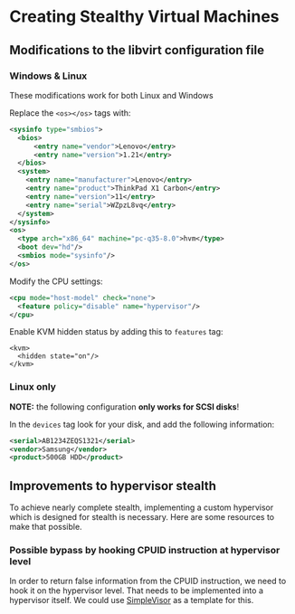 # Creating Stealthy Virtual Machines

## Modifications to the libvirt configuration file

### Windows & Linux

These modifications work for both Linux and Windows

Replace the `<os></os>` tags with:
```xml
<sysinfo type="smbios">
  <bios>
      <entry name="vendor">Lenovo</entry>
      <entry name="version">1.21</entry>
  </bios>
  <system>
    <entry name="manufacturer">Lenovo</entry>
    <entry name="product">ThinkPad X1 Carbon</entry>
    <entry name="version">11</entry>
    <entry name="serial">WZpzL8vq</entry>
  </system>
</sysinfo>
<os>
  <type arch="x86_64" machine="pc-q35-8.0">hvm</type>
  <boot dev="hd"/>
  <smbios mode="sysinfo"/>
</os>
```

Modify the CPU settings:
```xml
<cpu mode="host-model" check="none">
  <feature policy="disable" name="hypervisor"/>
</cpu>
```

Enable KVM hidden status by adding this to `features` tag:
```
<kvm>
  <hidden state="on"/>
</kvm>
```

### Linux only

**NOTE:** the following configuration **only works for SCSI disks**!

In the `devices` tag look for your disk, and add the following information:
```xml
<serial>AB1234ZEQS1321</serial>
<vendor>Samsung</vendor>
<product>500GB HDD</product>
```

## Improvements to hypervisor stealth

To achieve nearly complete stealth, implementing a custom hypervisor which is designed for stealth is necessary. Here are some resources to make that possible.

### Possible bypass by hooking CPUID instruction at hypervisor level

In order to return false information from the CPUID instruction, we need to hook it on the hypervisor level. That needs to be implemented into a hypervisor itself. We could use [SimpleVisor](https://github.com/ionescu007/SimpleVisor) as a template for this.


